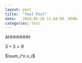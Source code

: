 ```yaml
---
layout: post
title:  "Test Post"
date:   2024-02-29 11:44:56 -0500
categories: test
---
```


AHHHHHHH

$3 + 3 = \theta$

$\sum_i^n x_i$
